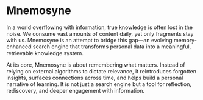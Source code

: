 # Mnemosyne

In a world overflowing with information, true knowledge is often lost in the noise. We consume vast amounts of content daily, yet only fragments stay with us. Mnemosyne is an attempt to bridge this gap—an evolving memory-enhanced search engine that transforms personal data into a meaningful, retrievable knowledge system.

At its core, Mnemosyne is about remembering what matters. Instead of relying on external algorithms to dictate relevance, it reintroduces forgotten insights, surfaces connections across time, and helps build a personal narrative of learning. It is not just a search engine but a tool for reflection, rediscovery, and deeper engagement with information.

